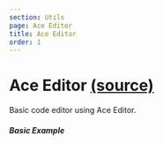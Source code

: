 ```yaml
---
section: Utils
page: Ace Editor
title: Ace Editor
order: 1
---
```


Ace Editor [(source)](https://github.com/bullhorn/novo-elements/blob/master/projects/elements/components/ace-editor)
====================================================================================================

Basic code editor using Ace Editor.

##### Basic Example

<code-example example="basic-ace"></code-example>

